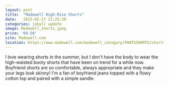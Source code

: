 ```yaml
---
layout: post
title:  "Madewell High-Rise Shorts"
date:   2015-02-17 21:25:30
categories: jekyll update
image: Madewell_shorts.jpeg
price: '69.50'
site: Madewell.com
location: https://www.madewell.com/madewell_category/PANTSSHORTS/shorts/PRDOVR~C8007/C8007.jsp
---
```

I love wearing shorts in the summer, but I don't have the body to wear the high-waisted booty shorts that have been on trend for a while now. Boyfriend shorts are so comfortable, always appropriate and they make your legs look skinny! I'm a fan of boyfriend jeans topped with a flowy cotton top and paired with a simple sandle.
